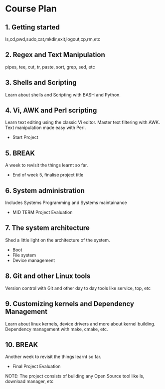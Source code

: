 # Course Plan

## 1. Getting started
ls,cd,pwd,sudo,cat,mkdir,exit,logout,cp,rm,etc

## 2. Regex and Text Manipulation
pipes, tee, cut, tr, paste, sort, grep, sed, etc

## 3. Shells and Scripting
Learn about shells and Scripting with BASH and Python.

## 4. Vi, AWK and Perl scripting
Learn text editing using the classic Vi editor.
Master text filtering with AWK.
Text manipulation made easy with Perl.

* Start Project

## 5. BREAK
A week to revisit the things learnt so far.

* End of week 5, finalise project title

## 6. System administration
Includes Systems Programming and Systems maintainance
* MID TERM Project Evaluation

## 7. The system architecture
Shed a little light on the architecture of the system.
* Boot
* File system
* Device management

## 8. Git and other Linux tools
Version control with Git and other day to day tools like service, top, etc

## 9. Customizing kernels and Dependency Management
Learn about linux kernels, device drivers and more about kernel building.
Dependency management with make, cmake, etc.

## 10. BREAK
Another week to revisit the things learnt so far.

* Final Project Evaluation

NOTE: The project consists of building any Open Source tool like ls, download manager, etc
